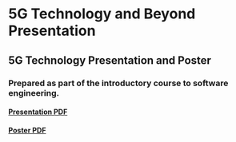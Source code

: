 # 5G Technology and Beyond Presentation
## 5G Technology Presentation and Poster

### Prepared as part of the introductory course to software engineering.

#### [Presentation PDF](https://github.com/ibrahim-biner/5G_Technology-_and-_Beyond-_Presentation/blob/main/5G%20Teknolojisi%20Teknoloji%20Sunum%20(1).pptx) <br>
#### [Poster PDF](https://github.com/ibrahim-biner/5G_Technology-_and-_Beyond-_Presentation/blob/main/5G%20Teknolojisi%20Poster%20(54.9%20%C3%97%2084.1%20cm)%20(1).pdf)

